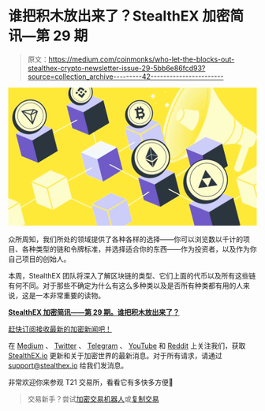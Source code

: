 # 谁把积木放出来了？StealthEX 加密简讯—第 29 期

> 原文：<https://medium.com/coinmonks/who-let-the-blocks-out-stealthex-crypto-newsletter-issue-29-5bb6e86fcd93?source=collection_archive---------42----------------------->

![](img/90811274baa51299de577744b42294f5.png)

众所周知，我们所处的领域提供了各种各样的选择——你可以浏览数以千计的项目、各种类型的链和令牌标准，并选择适合你的东西——作为投资者，以及作为你自己项目的创始人。

本周，StealthEX 团队将深入了解区块链的类型、它们上面的代币以及所有这些链有何不同。对于那些不确定为什么有这么多种类以及是否所有种类都有用的人来说，这是一本非常重要的读物。

[**StealthEX 加密简讯——第 29 期。谁把积木放出来了？**](https://www.getrevue.co/profile/stealthex_io/issues/stealthex-crypto-newsletter-issue-29-who-let-the-blocks-out-1364133)

[赶快订阅接收最新的加密新闻吧！](https://www.getrevue.co/profile/stealthex_io)

在 [Medium](https://stealthex-io.medium.com/) 、 [Twitter](https://twitter.com/Stealthex_io) 、 [Telegram](https://t.me/StealthEX) 、 [YouTube](https://www.youtube.com/channel/UCeES_XBesX76ge7xf1meuSw) 和 [Reddit](https://www.reddit.com/user/Stealthex_io) 上关注我们，获取 [StealthEX.io](https://stealthex.io/) 更新和关于加密世界的最新消息。对于所有请求，请通过 support@stealthex.io 给我们发消息。

非常欢迎你来参观 T21 交易所，看看它有多快多方便💛

> 交易新手？尝试[加密交易机器人](/coinmonks/crypto-trading-bot-c2ffce8acb2a)或[复制交易](/coinmonks/top-10-crypto-copy-trading-platforms-for-beginners-d0c37c7d698c)